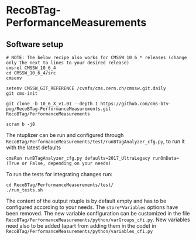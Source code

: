 # RecoBTag-PerformanceMeasurements

## Software setup

```
# NOTE: The below recipe also works for CMSSW_10_6_* releases (change only the next to lines to your desired release)
cmsrel CMSSW_10_6_4
cd CMSSW_10_6_4/src
cmsenv

setenv CMSSW_GIT_REFERENCE /cvmfs/cms.cern.ch/cmssw.git.daily
git cms-init

git clone -b 10_6_X_v1.01 --depth 1 https://github.com/cms-btv-pog/RecoBTag-PerformanceMeasurements.git RecoBTag/PerformanceMeasurements

scram b -j8

```

The ntuplizer can be run and configured through ```RecoBTag/PerformanceMeasurements/test/runBTagAnalyzer_cfg.py```, to run it with the latest defaults

```
cmsRun runBTagAnalyzer_cfg.py defaults=2017_UltraLegacy runOnData=(True or False, depending on your needs)
```

To run the tests for integrating changes run:

```
cd RecoBTag/PerformanceMeasurements/test/
./run_tests.sh
```
The content of the output ntuple is by default empty and has to be configured according to your needs. The ```store*Variables``` options have been removed.
The new variable configuration can be customized in the file ```RecoBTag/PerformanceMeasurements/python/varGroups_cfi.py```.
New variables need also to be added (apart from adding them in the code) in ```RecoBTag/PerformanceMeasurements/python/variables_cfi.py```

